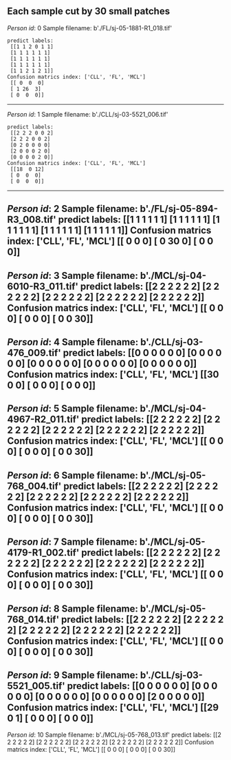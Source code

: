 ## Each sample cut by 30 small patches

*Person id*: 0  Sample filename: b'./FL/sj-05-1881-R1_018.tif'
```
predict labels:
 [[1 1 2 0 1 1]
 [1 1 1 1 1 1]
 [1 1 1 1 1 1]
 [1 1 1 1 1 1]
 [1 1 2 1 2 1]]
Confusion matrics index: ['CLL', 'FL', 'MCL'] 
 [[ 0  0  0]
 [ 1 26  3]
 [ 0  0  0]]
 ```
--------------------------------------------------
*Person id*: 1  Sample filename: b'./CLL/sj-03-5521_006.tif'
```
predict labels:
 [[2 2 2 0 0 2]
 [2 2 2 0 0 2]
 [0 2 0 0 0 0]
 [2 0 0 0 2 0]
 [0 0 0 0 2 0]]
Confusion matrics index: ['CLL', 'FL', 'MCL'] 
 [[18  0 12]
 [ 0  0  0]
 [ 0  0  0]]
 ```
 --------------------------------------------------
*Person id*: 2  Sample filename: b'./FL/sj-05-894-R3_008.tif'
predict labels:
 [[1 1 1 1 1 1]
 [1 1 1 1 1 1]
 [1 1 1 1 1 1]
 [1 1 1 1 1 1]
 [1 1 1 1 1 1]]
Confusion matrics index: ['CLL', 'FL', 'MCL'] 
 [[ 0  0  0]
 [ 0 30  0]
 [ 0  0  0]]
--------------------------------------------------
*Person id*: 3  Sample filename: b'./MCL/sj-04-6010-R3_011.tif'
predict labels:
 [[2 2 2 2 2 2]
 [2 2 2 2 2 2]
 [2 2 2 2 2 2]
 [2 2 2 2 2 2]
 [2 2 2 2 2 2]]
Confusion matrics index: ['CLL', 'FL', 'MCL'] 
 [[ 0  0  0]
 [ 0  0  0]
 [ 0  0 30]]
--------------------------------------------------
*Person id*: 4  Sample filename: b'./CLL/sj-03-476_009.tif'
predict labels:
 [[0 0 0 0 0 0]
 [0 0 0 0 0 0]
 [0 0 0 0 0 0]
 [0 0 0 0 0 0]
 [0 0 0 0 0 0]]
Confusion matrics index: ['CLL', 'FL', 'MCL'] 
 [[30  0  0]
 [ 0  0  0]
 [ 0  0  0]]
--------------------------------------------------
*Person id*: 5  Sample filename: b'./MCL/sj-04-4967-R2_011.tif'
predict labels:
 [[2 2 2 2 2 2]
 [2 2 2 2 2 2]
 [2 2 2 2 2 2]
 [2 2 2 2 2 2]
 [2 2 2 2 2 2]]
Confusion matrics index: ['CLL', 'FL', 'MCL'] 
 [[ 0  0  0]
 [ 0  0  0]
 [ 0  0 30]]
 --------------------------------------------------
*Person id*: 6  Sample filename: b'./MCL/sj-05-768_004.tif'
predict labels:
 [[2 2 2 2 2 2]
 [2 2 2 2 2 2]
 [2 2 2 2 2 2]
 [2 2 2 2 2 2]
 [2 2 2 2 2 2]]
Confusion matrics index: ['CLL', 'FL', 'MCL'] 
 [[ 0  0  0]
 [ 0  0  0]
 [ 0  0 30]]
--------------------------------------------------
*Person id*: 7  Sample filename: b'./MCL/sj-05-4179-R1_002.tif'
predict labels:
 [[2 2 2 2 2 2]
 [2 2 2 2 2 2]
 [2 2 2 2 2 2]
 [2 2 2 2 2 2]
 [2 2 2 2 2 2]]
Confusion matrics index: ['CLL', 'FL', 'MCL'] 
 [[ 0  0  0]
 [ 0  0  0]
 [ 0  0 30]]
--------------------------------------------------
*Person id*: 8  Sample filename: b'./MCL/sj-05-768_014.tif'
predict labels:
 [[2 2 2 2 2 2]
 [2 2 2 2 2 2]
 [2 2 2 2 2 2]
 [2 2 2 2 2 2]
 [2 2 2 2 2 2]]
Confusion matrics index: ['CLL', 'FL', 'MCL'] 
 [[ 0  0  0]
 [ 0  0  0]
 [ 0  0 30]]
 --------------------------------------------------
*Person id*: 9  Sample filename: b'./CLL/sj-03-5521_005.tif'
predict labels:
 [[0 0 0 0 0 0]
 [0 0 0 0 0 0]
 [0 0 0 0 0 0]
 [0 0 0 0 0 0]
 [2 0 0 0 0 0]]
Confusion matrics index: ['CLL', 'FL', 'MCL'] 
 [[29  0  1]
 [ 0  0  0]
 [ 0  0  0]]
--------------------------------------------------
*Person id*: 10  Sample filename: b'./MCL/sj-05-768_013.tif'
predict labels:
 [[2 2 2 2 2 2]
 [2 2 2 2 2 2]
 [2 2 2 2 2 2]
 [2 2 2 2 2 2]
 [2 2 2 2 2 2]]
Confusion matrics index: ['CLL', 'FL', 'MCL'] 
 [[ 0  0  0]
 [ 0  0  0]
 [ 0  0 30]]
